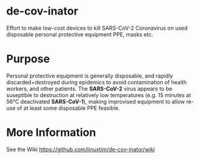 # de-cov-inator
Effort to make low-cost devices to kill SARS-CoV-2 Coronavirus on used disposable personal protective equipment PPE, masks etc.

# Purpose
Personal protective equipment is generally disposable, and rapidly discarded+destroyed during epidemics to avoid contamination of health workers, and other patients.  The **SARS-CoV-2** virus appears to be suseptible to destruction at relatively low temperatures (e.g. 15 minutes at 56°C deactivated **SARS-CoV-1**), making improvised equipment to allow re-use of at least some disposable PPE feasible.

# More Information
See the Wiki https://github.com/linuxtim/de-cov-inator/wiki
